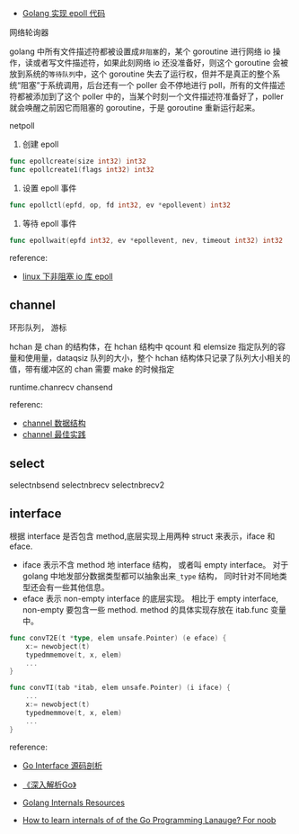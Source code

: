 - [Golang 实现 epoll 代码](https://zhuanlan.zhihu.com/p/27072761)

网络轮询器

golang 中所有文件描述符都被设置成`非阻塞`的，某个 goroutine 进行网络 io 操作，读或者写文件描述符，如果此刻网络 io 还没准备好，则这个 goroutine 会被放到系统的`等待队列`中，这个 goroutine 失去了运行权，但并不是真正的整个系统“阻塞”于系统调用，后台还有一个 poller 会不停地进行 poll，所有的文件描述符都被添加到了这个 poller 中的，当某个时刻一个文件描述符准备好了，poller 就会唤醒之前因它而阻塞的 goroutine，于是 goroutine 重新运行起来。

netpoll

1. 创建 epoll

```go
func epollcreate(size int32) int32
func epollcreate1(flags int32) int32
```

1. 设置 epoll 事件

```go
func epollctl(epfd, op, fd int32, ev *epollevent) int32
```

1. 等待 epoll 事件

```go
func epollwait(epfd int32, ev *epollevent, nev, timeout int32) int32
```

reference:

- [linux 下非阻塞 io 库 epoll](https://zhuanlan.zhihu.com/p/27050330)

## channel

环形队列， 游标

hchan 是 chan 的结构体，在 hchan 结构中 qcount 和 elemsize 指定队列的容量和使用量，dataqsiz 队列的大小，整个 hchan 结构体只记录了队列大小相关的值，带有缓冲区的 chan 需要 make 的时候指定

runtime.chanrecv
chansend

referenc:

- [channel 数据结构](https://zhuanlan.zhihu.com/p/27295229)
- [channel 最佳实践](https://zhuanlan.zhihu.com/p/32521576)

## select

selectnbsend
selectnbrecv
selectnbrecv2

## interface

根据 interface 是否包含 method,底层实现上用两种 struct 来表示，iface 和 eface.

- iface 表示不含 method 地 interface 结构， 或者叫 empty interface。 对于 golang 中地发部分数据类型都可以抽象出来`_type` 结构， 同时针对不同地类型还会有一些其他信息。
- eface 表示 non-empty interface 的底层实现。 相比于 empty interface, non-empty 要包含一些 method. method 的具体实现存放在 itab.func 变量中。

```go
func convT2E(t *type, elem unsafe.Pointer) (e eface) {
    x:= newobject(t)
    typedmmemove(t, x, elem)
    ...
}

func convTI(tab *itab, elem unsafe.Pointer) (i iface) {
    ...
    x:= newobject(t)
    typedmemmove(t, x, elem)
    ...
}
```

reference:

- [Go Interface 源码剖析](https://zhuanlan.zhihu.com/p/27652856)

- [《深入解析Go》](https://tiancaiamao.gitbooks.io/go-internals/content/zh/01.0.html)
- [Golang Internals Resources](https://github.com/emluque/golang-internals-resources)
- [How to learn internals of of the Go Programming Lanauge? For noob](https://stackoverflow.com/questions/49771806/how-to-learn-internals-of-of-the-go-programming-lanauge-for-noob)
